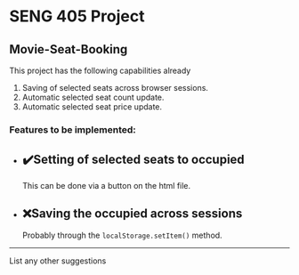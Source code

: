 # SENG 405 Project
## Movie-Seat-Booking

This project has the following capabilities already
1. Saving of selected seats across browser sessions.
2. Automatic selected seat count update.
3. Automatic selected seat price update.

### Features to be implemented:
* ✔️Setting of selected seats to occupied
    -
    This can be done via a button on the html file. 

* ❌Saving the occupied across sessions
    - 
    Probably through the `localStorage.setItem()` method.
****
List any other suggestions

